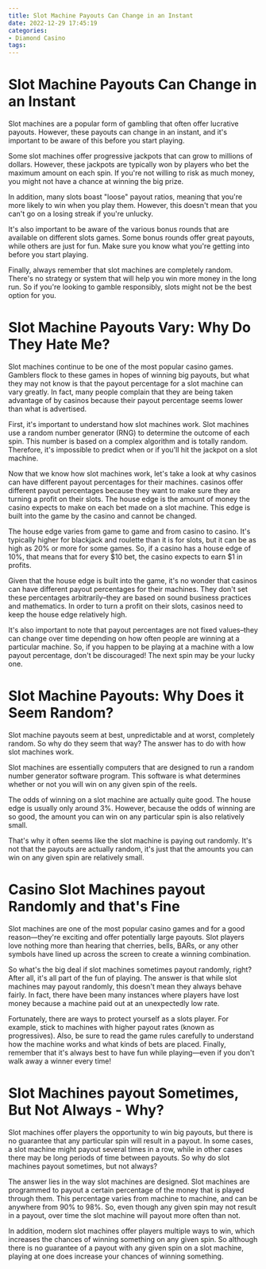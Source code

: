```yaml
---
title: Slot Machine Payouts Can Change in an Instant
date: 2022-12-29 17:45:19
categories:
- Diamond Casino
tags:
---
```



#  Slot Machine Payouts Can Change in an Instant

Slot machines are a popular form of gambling that often offer lucrative payouts. However, these payouts can change in an instant, and it's important to be aware of this before you start playing.

Some slot machines offer progressive jackpots that can grow to millions of dollars. However, these jackpots are typically won by players who bet the maximum amount on each spin. If you're not willing to risk as much money, you might not have a chance at winning the big prize.

In addition, many slots boast "loose" payout ratios, meaning that you're more likely to win when you play them. However, this doesn't mean that you can't go on a losing streak if you're unlucky.

It's also important to be aware of the various bonus rounds that are available on different slots games. Some bonus rounds offer great payouts, while others are just for fun. Make sure you know what you're getting into before you start playing.

Finally, always remember that slot machines are completely random. There's no strategy or system that will help you win more money in the long run. So if you're looking to gamble responsibly, slots might not be the best option for you.

#  Slot Machine Payouts Vary: Why Do They Hate Me?

Slot machines continue to be one of the most popular casino games. Gamblers flock to these games in hopes of winning big payouts, but what they may not know is that the payout percentage for a slot machine can vary greatly. In fact, many people complain that they are being taken advantage of by casinos because their payout percentage seems lower than what is advertised.

First, it's important to understand how slot machines work. Slot machines use a random number generator (RNG) to determine the outcome of each spin. This number is based on a complex algorithm and is totally random. Therefore, it's impossible to predict when or if you'll hit the jackpot on a slot machine.

Now that we know how slot machines work, let's take a look at why casinos can have different payout percentages for their machines. casinos offer different payout percentages because they want to make sure they are turning a profit on their slots. The house edge is the amount of money the casino expects to make on each bet made on a slot machine. This edge is built into the game by the casino and cannot be changed.

The house edge varies from game to game and from casino to casino. It's typically higher for blackjack and roulette than it is for slots, but it can be as high as 20% or more for some games. So, if a casino has a house edge of 10%, that means that for every $10 bet, the casino expects to earn $1 in profits.

Given that the house edge is built into the game, it's no wonder that casinos can have different payout percentages for their machines. They don't set these percentages arbitrarily–they are based on sound business practices and mathematics. In order to turn a profit on their slots, casinos need to keep the house edge relatively high.

It's also important to note that payout percentages are not fixed values–they can change over time depending on how often people are winning at a particular machine. So, if you happen to be playing at a machine with a low payout percentage, don't be discouraged! The next spin may be your lucky one.

#  Slot Machine Payouts: Why Does it Seem Random?

Slot machine payouts seem at best, unpredictable and at worst, completely random. So why do they seem that way? The answer has to do with how slot machines work.

Slot machines are essentially computers that are designed to run a random number generator software program. This software is what determines whether or not you will win on any given spin of the reels.

The odds of winning on a slot machine are actually quite good. The house edge is usually only around 3%. However, because the odds of winning are so good, the amount you can win on any particular spin is also relatively small.

That's why it often seems like the slot machine is paying out randomly. It's not that the payouts are actually random, it's just that the amounts you can win on any given spin are relatively small.

#  Casino Slot Machines payout Randomly and that's Fine

Slot machines are one of the most popular casino games and for a good reason—they're exciting and offer potentially large payouts. Slot players love nothing more than hearing that cherries, bells, BARs, or any other symbols have lined up across the screen to create a winning combination.

So what's the big deal if slot machines sometimes payout randomly, right? After all, it's all part of the fun of playing. The answer is that while slot machines may payout randomly, this doesn't mean they always behave fairly. In fact, there have been many instances where players have lost money because a machine paid out at an unexpectedly low rate.

Fortunately, there are ways to protect yourself as a slots player. For example, stick to machines with higher payout rates (known as progressives). Also, be sure to read the game rules carefully to understand how the machine works and what kinds of bets are placed. Finally, remember that it's always best to have fun while playing—even if you don't walk away a winner every time!

#  Slot Machines payout Sometimes, But Not Always - Why?

Slot machines offer players the opportunity to win big payouts, but there is no guarantee that any particular spin will result in a payout. In some cases, a slot machine might payout several times in a row, while in other cases there may be long periods of time between payouts. So why do slot machines payout sometimes, but not always?

The answer lies in the way slot machines are designed. Slot machines are programmed to payout a certain percentage of the money that is played through them. This percentage varies from machine to machine, and can be anywhere from 90% to 98%. So, even though any given spin may not result in a payout, over time the slot machine will payout more often than not.

In addition, modern slot machines offer players multiple ways to win, which increases the chances of winning something on any given spin. So although there is no guarantee of a payout with any given spin on a slot machine, playing at one does increase your chances of winning something.